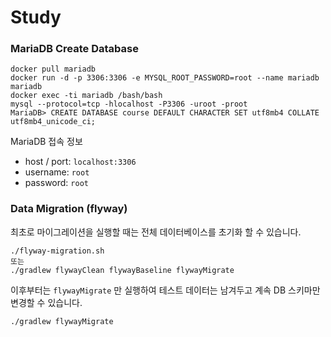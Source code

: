 # Study

### MariaDB Create Database
```
docker pull mariadb
docker run -d -p 3306:3306 -e MYSQL_ROOT_PASSWORD=root --name mariadb mariadb 
docker exec -ti mariadb /bash/bash
mysql --protocol=tcp -hlocalhost -P3306 -uroot -proot
MariaDB> CREATE DATABASE course DEFAULT CHARACTER SET utf8mb4 COLLATE utf8mb4_unicode_ci;
```

MariaDB 접속 정보

* host / port: `localhost:3306`
* username: `root`
* password: `root`

### Data Migration (flyway)

최초로 마이그레이션을 실행할 때는 전체 데이터베이스를 초기화 할 수 있습니다.

```
./flyway-migration.sh
또는
./gradlew flywayClean flywayBaseline flywayMigrate
```

이후부터는 `flywayMigrate` 만 실행하여 테스트 데이터는 남겨두고 계속 DB 스키마만 변경할 수 있습니다.

```
./gradlew flywayMigrate
```
